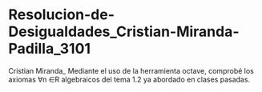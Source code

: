 # Resolucion-de-Desigualdades_Cristian-Miranda-Padilla_3101
Cristian Miranda_ Mediante el  uso de la herramienta octave, comprobé  los axiomas  ∀n ∈R algebraicos del  tema 1.2 ya abordado en clases pasadas.
